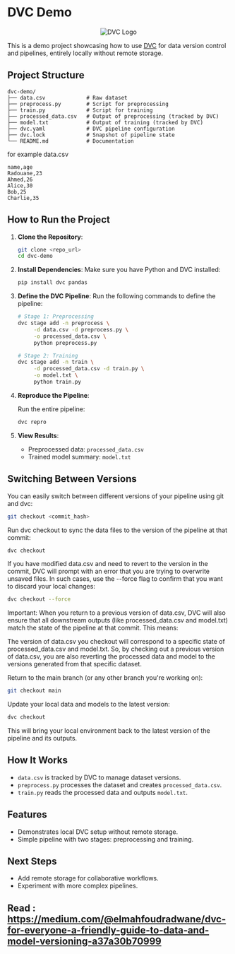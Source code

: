 # DVC Demo

<p align="center">
  <img src="https://dvc.org/img/dvc_icon-color--square_vector.svg" alt="DVC Logo"/>
</p>


This is a demo project showcasing how to use [DVC](https://dvc.org/) for data version control and pipelines, entirely locally without remote storage.

## Project Structure

```
dvc-demo/
├── data.csv             # Raw dataset
├── preprocess.py        # Script for preprocessing
├── train.py             # Script for training
├── processed_data.csv   # Output of preprocessing (tracked by DVC)
├── model.txt            # Output of training (tracked by DVC)
├── dvc.yaml             # DVC pipeline configuration
├── dvc.lock             # Snapshot of pipeline state
└── README.md            # Documentation
```
for example data.csv
```
name,age
Radouane,23
Ahmed,26
Alice,30
Bob,25
Charlie,35
```
## How to Run the Project

1. **Clone the Repository**:
   ```bash
   git clone <repo_url>
   cd dvc-demo
   ```

2. **Install Dependencies**:
   Make sure you have Python and DVC installed:
   ```bash
   pip install dvc pandas
   ```

4. **Define the DVC Pipeline**:
   Run the following commands to define the pipeline:
   ```bash
   # Stage 1: Preprocessing
   dvc stage add -n preprocess \
        -d data.csv -d preprocess.py \
        -o processed_data.csv \
        python preprocess.py
   
   # Stage 2: Training
   dvc stage add -n train \
        -d processed_data.csv -d train.py \
        -o model.txt \
        python train.py
   ```

4. **Reproduce the Pipeline**:

   Run the entire pipeline:
   ```bash
   dvc repro
   ```

5. **View Results**:
   - Preprocessed data: `processed_data.csv`
   - Trained model summary: `model.txt`


## Switching Between Versions
You can easily switch between different versions of your pipeline using git and dvc:
   ```bash
   git checkout <commit_hash>
   ```
   Run dvc checkout to sync the data files to the version of the pipeline at that commit:
   
   ```bash
   dvc checkout
   ```

If you have modified data.csv and need to revert to the version in the commit, DVC will prompt with an error that you are trying to overwrite unsaved files. In such cases, use the --force flag to confirm that you want to discard your local changes:

   ```bash
   dvc checkout --force
   ```
Important: When you return to a previous version of data.csv, DVC will also ensure that all downstream outputs (like processed_data.csv and model.txt) match the state of the pipeline at that commit. This means:

The version of data.csv you checkout will correspond to a specific state of processed_data.csv and model.txt.
So, by checking out a previous version of data.csv, you are also reverting the processed data and model to the versions generated from that specific dataset.

Return to the main branch (or any other branch you're working on):

   ```bash
   git checkout main
   ```
Update your local data and models to the latest version:
   ```bash
   dvc checkout
   ```
This will bring your local environment back to the latest version of the pipeline and its outputs.

## How It Works

- `data.csv` is tracked by DVC to manage dataset versions.
- `preprocess.py` processes the dataset and creates `processed_data.csv`.
- `train.py` reads the processed data and outputs `model.txt`.

## Features

- Demonstrates local DVC setup without remote storage.
- Simple pipeline with two stages: preprocessing and training.

## Next Steps

- Add remote storage for collaborative workflows.
- Experiment with more complex pipelines.

## Read : https://medium.com/@elmahfoudradwane/dvc-for-everyone-a-friendly-guide-to-data-and-model-versioning-a37a30b70999
